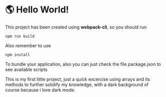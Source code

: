 # 🌎 Hello World!

This project has been created using **webpack-cli**, so you should run

```
npm run build
```

Also remember to use

```
npm install
```

To bundle your application, also you can just check the file package.json to see available scripts

This is my first little project, just a quick excercise using arrays and its methods to further solidify my knowledge, with a dark background of course because i love dark mode.
